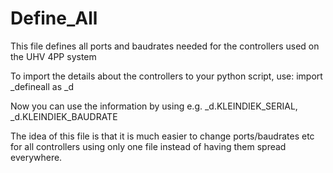# Define_All
This file defines all ports and baudrates needed for the controllers used on the UHV 4PP system

To import the details about the controllers to your python script, use:
import _defineall as _d

Now you can use the information by using e.g. _d.KLEINDIEK_SERIAL, _d.KLEINDIEK_BAUDRATE

The idea of this file is that it is much easier to change ports/baudrates etc for all controllers using only one file instead of having them spread everywhere.
